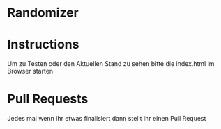 # Randomizer

# Instructions

Um zu Testen oder den Aktuellen Stand zu sehen bitte die index.html im Browser starten

# Pull Requests

Jedes mal wenn ihr etwas finalisiert dann stellt ihr einen Pull Request

